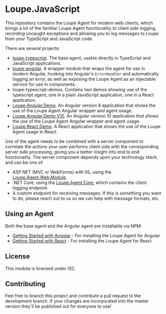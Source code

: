 ﻿# Loupe.JavaScript

This repository contains the Loupe Agent for modern web clients, which brings a lot of the familiar Loupe Agent functionality to client side logging, recording uncaught exceptions and allowing you to log messages to Loupe from your TypeScript and JavaScript code.

There are several projects:

* [loupe-typescript](src/loupe-typescript/README.md). The base agent, usable directly in TypeScript and JavaScript applications.
* [loupe-angular](src/loupe-angular/README.md). A wrapper module that wraps the agent for use in modern Angular, hooking into Angular's <code>ErrorHandler</code> and automatically logging an error, as well as exposing the Loupe Agent as an injectable service for use in components.
* loupe-typescript-demos. Contains two demos showing use of the typescript agent, one in a plain JavaScript application, one in a React application.
* [Loupe.Angular.Demo](src/Loupe.Angular.Demo/README.md). An Angular version 8 application that shows the use of the Loupe Agent Angular wrapper and agent usage.
* [Loupe.Angular.Demo.V10](src/Loupe.Angular.Demo.V10/README.md). An Angular version 10 application that shows the use of the Loupe Agent Angular wrapper and agent usage.
* [Loupe.React.Demo](src/Loupe.React.Demo/README.md). A React application that shows the use of the Loupe Agent usage in React.

Use of the agent needs to be combined with a server component to correlate the actions your user performs client side with the corresponding server side processing, giving you a better insight into end to end functionality. The server component depends upon your technology stack, and can be one of:

* ASP.NET (MVC or WebForms) with IIS, using the [Loupe.Agent.Web.Module](https://www.nuget.org/packages/Loupe.Agent.Web.Module/).
* .NET Core, using the [Loupe.Agent.Core](https://github.com/GibraltarSoftware/Loupe.Agent.Core), which contains the client logging endpoint.
* A custom endpoint for receiving messages. If this is something you want to do, please reach out to us so we can help with message formats, etc.

## Using an Agent
Both the base agent and the Angular agent are installable via NPM:

* [Getting Started with Angular](GettingStarted.Angular.md) - For installing the Loupe Agent for Angular
* [Getting Started with React](GettingStarted.React.md) - For installing the Loupe Agent for React

## License
This module is licensed under ISC

## Contributing
Feel free to branch this project and contribute a pull request to the development branch. 
If your changes are incorporated into the master version they'll be published out for everyone to use!
